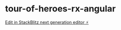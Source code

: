 # tour-of-heroes-rx-angular

[Edit in StackBlitz next generation editor ⚡️](https://stackblitz.com/~/github.com/awarrington0895/tour-of-heroes-rx-angular)